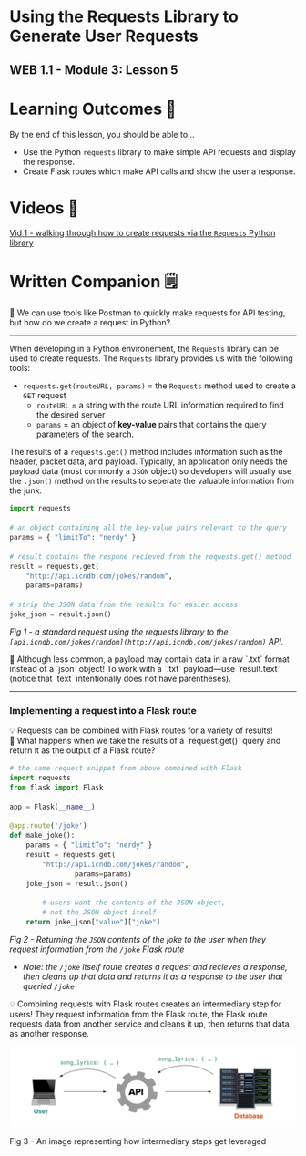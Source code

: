 # Using the Requests Library to Generate User Requests

## WEB 1.1 - Module 3: Lesson 5

# Learning Outcomes 💫

By the end of this lesson, you should be able to...

- Use the Python `requests` library to make simple API requests and display the response.
- Create Flask routes which make API calls and show the user a response.

# Videos 🎥

<!-- [Vid 1 - walking through how to create requests via the `Requests` Python library](https://file.notion.so/f/f/6004cc36-d69e-461f-a1c5-8e5078ac8f6b/9b7579b7-c564-4bee-be36-0dbd4352a7bf/14_Requests_Library.mov?table=block&id=343d29d7-c8f8-4030-853e-a5a93ec86997&spaceId=6004cc36-d69e-461f-a1c5-8e5078ac8f6b&expirationTimestamp=1728064800000&signature=RkqEevW6I5D-wzN-gsBB5xvtBQQ0MtlNsZbbi1Q2rjA&downloadName=14_Requests_Library.mov) -->

[Vid 1 - walking through how to create requests via the `Requests` Python library](https://youtu.be/sJOmt33lq4E)

<!-- # Exercises 💪

1. Complete the exercises in [this repl.it](https://repl.it/team/WebArchitecture/Module-303ApiPractice) (only API, no Flask) and submit your work.
2. Complete the exercises in [this repl.it](https://replit.com/team/WebArchitecture/Module-304ApiFlaskPractice) (API and Flask) and submit your work. -->

# Written Companion 🗒

<aside>
🤔 We can use tools like Postman to quickly make requests for API testing, but how do we create a request in Python?

</aside>

---

When developing in a Python environement, the `Requests` library can be used to create requests. The `Requests` library provides us with the following tools:

- `requests.get(routeURL, params)` = the `Requests` method used to create a `GET` request
    - `routeURL` = a string with the route URL information required to find the desired server
    - `params` = an object of **key-value** pairs that contains the query parameters of the search.

The results of a `requests.get()` method includes information such as the header, packet data, and payload. Typically, an application only needs the payload data (most commonly a `JSON` object) so developers will usually use the `.json()` method on the results to seperate the valuable information from the junk.

```python
import requests

# an object containing all the key-value pairs relevant to the query
params = { "limitTo": "nerdy" } 

# result contains the respone recieved from the requests.get() method
result = requests.get(
    "http://api.icndb.com/jokes/random", 
    params=params) 

# strip the JSON data from the results for easier access
joke_json = result.json() 
```

*Fig 1 - a standard request using the requests library to the `[api.icndb.com/jokes/random](http://api.icndb.com/jokes/random)` API.*

<aside>
🚨 Although less common, a payload may contain data in a raw `.txt` format instead of a `json` object! To work with a `.txt` payload—use `result.text` (notice that `text` intentionally does not have parentheses).
</aside>

---

### Implementing a request into a Flask route

<aside>
💡 Requests can be combined with Flask routes for a variety of results!
</aside>

<aside>
🤔 What happens when we take the results of a `request.get()` query and return it as the output of a Flask route?
</aside>

```python
# the same request snippet from above combined with Flask
import requests
from flask import Flask

app = Flask(__name__)

@app.route('/joke')
def make_joke():
    params = { "limitTo": "nerdy" }
    result = requests.get( 
        "http://api.icndb.com/jokes/random", 
				params=params)
    joke_json = result.json() 

		# users want the contents of the JSON object,
		# not the JSON object itself
    return joke_json["value"]["joke"]
```

*Fig 2 - Returning the `JSON` contents of the joke to the user when they request information from the `/joke` Flask route*

- *Note: the `/joke` itself route creates a request and recieves a response, then cleans up that data and returns it as a response to the user that queried `/joke`*

<aside>
💡 Combining requests with Flask routes creates an intermediary step for users! They request information from the Flask route, the Flask route requests data from another service and cleans it up, then returns that data as another response.
</aside>

![Fig 3 - An image representing how intermediary steps get leveraged](Untitled-3.png)

Fig 3 - An image representing how intermediary steps get leveraged
